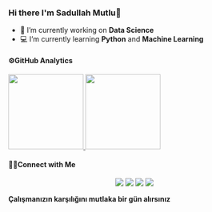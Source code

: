### Hi there I'm Sadullah Mutlu👋 

* 🔭 I’m currently working on **Data Science**
* 💻 I’m currently learning **Python** and **Machine Learning**

#### ⚙️**GitHub Analytics**

<a href="https://github.com/sadullahmutlu">
<img height="150em" src="https://github-readme-stats-eight-theta.vercel.app/api?username=sadullahmutlu&show_icons=true&theme=algolia&include_all_commits=true&count_private=true"/>
<img height="150em" src="https://github-readme-stats-eight-theta.vercel.app/api/top-langs/?username=sadullahmutlu&layout=compact&langs_count=8&theme=algolia"/>
</a>

#### 🤝🏻**Connect with Me**

<p align="center">
<a href="https://instagram.com/sadullahmutluu"><img src="https://img.shields.io/badge/-Sadullah Mutlu-6959cd?style=flat&logo=Instagram&logoColor=white"/></a>
<a href="https://twitter.com/sadullahmutluu"><img src="https://img.shields.io/badge/Sadullah Mutlu-1da1f2?style=flat&logo=Twitter&logoColor=black"/></a>
<a href="mailto:sadullahmutlu760@gmail.com"><img src="https://img.shields.io/badge/-sadullahmutlu760@gmail.com-ff3030?style=flat&logo=Gmail&logoColor=black"/></a>
<a href="https://www.linkedin.com/in/sadullahmutlu"><img src="https://img.shields.io/badge/Sadullah Mutlu-0077B5?style=flat&logo=Linkedin&logoColor=white"/></a>

</p>


**Çalışmanızın karşılığını mutlaka bir gün alırsınız**

<!--
**sadullahmutlu/sadullahmutlu** is a ✨ _special_ ✨ repository because its `README.md` (this file) appears on your GitHub profile.

Here are some ideas to get you started:


-->
